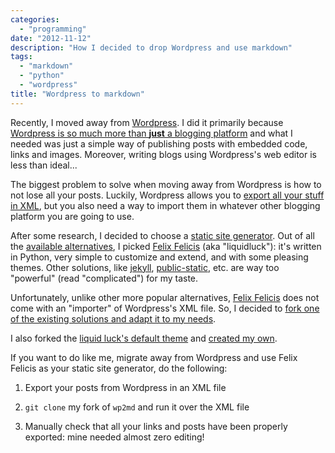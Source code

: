 ```yaml
---
categories:
  - "programming"
date: "2012-11-12"
description: "How I decided to drop Wordpress and use markdown"
tags:
  - "markdown"
  - "python"
  - "wordpress"
title: "Wordpress to markdown"
---
```


Recently, I moved away from [Wordpress][1]. I did it primarily because
[Wordpress is so much more than **just** a blogging platform][4] and
what I needed was just a simple way of publishing posts with embedded
code, links and images. Moreover, writing blogs using Wordpress's web
editor is less than ideal...

The biggest problem to solve when moving away from Wordpress is how to
not lose all your posts. Luckily, Wordpress allows you to [export all
your stuff in XML][2], but you also need a way to import them in
whatever other blogging platform you are going to use.

After some research, I decided to choose a [static site generator][3].
Out of all the [available alternatives][9], I picked [Felix
Felicis][6] (aka "liquidluck"): it's written in Python, very simple to
customize and extend, and with some pleasing themes. Other solutions,
like [jekyll][8], [public-static][7], etc. are way too "powerful"
(read "complicated") for my taste.

Unfortunately, unlike other more popular alternatives, [Felix
Felicis][6] does not come with an "importer" of Wordpress's XML file.
So, I decided to [fork one of the existing solutions and adapt it to
my needs][5].

I also forked the [liquid luck's default theme][10] and [created my
own][11].

If you want to do like me, migrate away from Wordpress and use Felix
Felicis as your static site generator, do the following:

1. Export your posts from Wordpress in an XML file
2. `git clone` my fork of `wp2md` and run it over the XML file
3. Manually check that all your links and posts have been properly
   exported: mine needed almost zero editing!

   [1]: http://wordpress.com/
   [2]: http://codex.wordpress.org/Tools_Export_Screen
   [3]: http://mickgardner.com/2011/04/27/An-Introduction-To-Static-Site-Generators.html
   [4]: http://john.onolan.org/ghost/
   [5]: https://github.com/lbolla/wp2md/tree/liquidluck
   [6]: http://liquidluck.readthedocs.org/en/latest/
   [7]: http://publicstatic.org/
   [8]: https://github.com/mojombo/jekyll
   [9]: http://siliconangle.com/blog/2012/03/20/5-minimalist-static-html-blog-generators-to-check-out/
   [10]: https://github.com/lepture/liquidluck-theme-moment
   [11]: https://github.com/lbolla/liquidluck-theme-moment
